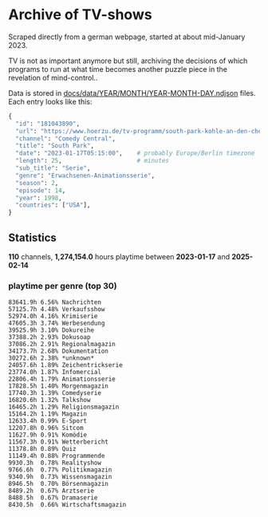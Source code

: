 # Archive of TV-shows

Scraped directly from a german webpage, started at about mid-January 2023.

TV is not as important anymore but still, archiving the decisions of which programs to run at what time
becomes another puzzle piece in the revelation of mind-control.. 

Data is stored in [docs/data/YEAR/MONTH/YEAR-MONTH-DAY.ndjson](docs/data/) files. 
Each entry looks like this:

```python
{
  "id": "181043890", 
  "url": "https://www.hoerzu.de/tv-programm/south-park-kohle-an-den-chefkoch/bid_181043890/", 
  "channel": "Comedy Central", 
  "title": "South Park", 
  "date": "2023-01-17T05:15:00",    # probably Europe/Berlin timezone 
  "length": 25,                     # minutes 
  "sub_title": "Serie", 
  "genre": "Erwachsenen-Animationsserie", 
  "season": 2, 
  "episode": 14, 
  "year": 1998, 
  "countries": ["USA"],
}
```

## Statistics

**110** channels, **1,274,154.0** hours playtime between **2023-01-17** and **2025-02-14**


### playtime per genre (top 30)

    83641.9h 6.56% Nachrichten
    57125.7h 4.48% Verkaufsshow
    52974.0h 4.16% Krimiserie
    47605.3h 3.74% Werbesendung
    39525.9h 3.10% Dokureihe
    37388.2h 2.93% Dokusoap
    37086.2h 2.91% Regionalmagazin
    34173.7h 2.68% Dokumentation
    30272.6h 2.38% *unknown*
    24057.6h 1.89% Zeichentrickserie
    23774.0h 1.87% Infomercial
    22806.4h 1.79% Animationsserie
    17828.5h 1.40% Morgenmagazin
    17740.3h 1.39% Comedyserie
    16820.6h 1.32% Talkshow
    16465.2h 1.29% Religionsmagazin
    15164.2h 1.19% Magazin
    12633.4h 0.99% E-Sport
    12207.8h 0.96% Sitcom
    11627.9h 0.91% Komödie
    11567.3h 0.91% Wetterbericht
    11378.8h 0.89% Quiz
    11149.4h 0.88% Programmende
    9930.3h  0.78% Realityshow
    9766.6h  0.77% Politikmagazin
    9340.9h  0.73% Wissensmagazin
    8946.5h  0.70% Börsenmagazin
    8489.2h  0.67% Arztserie
    8488.5h  0.67% Dramaserie
    8430.5h  0.66% Wirtschaftsmagazin
